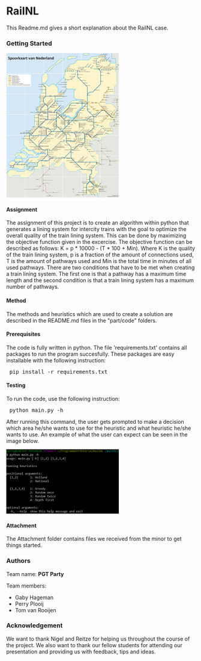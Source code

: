 # RailNL
This Readme.md gives a short explanation about the RailNL case.

### Getting Started
![Rail Map](doc/Rail_Map.png)

#### Assignment
The assignment of this project is to create an algorithm within python that generates a lining system for intercity trains with the goal to optimize the overall quality of the train lining system. This can be done by maximizing the objective function given in the excercise. The objective function can be described as follows: K = p * 10000 - (T * 100 + Min). Where K is the quality of the train lining system, p is a fraction of the amount of connections used, T is the amount of pathways used and Min is the total time in minutes of all used pathways. There are two conditions that have to be met when creating a train lining system. The first one is that a pathway has a maximum time length and the second condition is that a train lining system has a maximum number of pathways.

#### Method
The methods and heuristics which are used to create a solution are described in the README.md files in the "part/code" folders.

#### Prerequisites
The code is fully written in python. The file 'requirements.txt' contains all packages to run the program succesfully. These packages are easy installable with the following instruction:
<pre> pip install -r requirements.txt </pre>

#### Testing
To run the code, use the following instruction:
<pre> python main.py -h </pre>

After running this command, the user gets prompted to make a decision which area he/she wants to
use for the heuristic and what heuristic he/she wants to use. 
An example of what the user can expect can be seen in the image below.

![Command](doc/command.png)

#### Attachment
The Attachment folder contains files we received from the minor to get things started. 

### Authors
Team name: **PGT Party**

Team members:
* Gaby Hageman
* Perry Plooij
* Tom van Rooijen

### Acknowledgement
We want to thank Nigel and Reitze for helping us throughout the course of the project. We also want to thank our fellow students for attending our presentation and providing us with feedback, tips and ideas.

